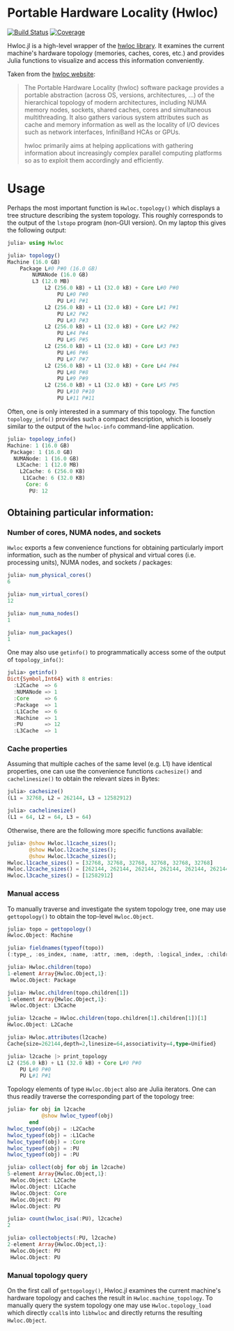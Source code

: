 # Portable Hardware Locality (Hwloc)

[![Build Status](https://github.com/JuliaParallel/Hwloc.jl/workflows/CI/badge.svg)](https://github.com/JuliaParallel/Hwloc.jl/actions)
[![Coverage](https://codecov.io/gh/JuliaParallel/Hwloc.jl/branch/master/graph/badge.svg)](https://codecov.io/gh/JuliaParallel/Hwloc.jl)

Hwloc.jl is a high-level wrapper of the
[hwloc library](http://www.open-mpi.org/projects/hwloc/). It examines the current machine's
hardware topology (memories, caches, cores, etc.) and provides
Julia functions to visualize and access this information conveniently.

Taken from the [hwloc website](http://www.open-mpi.org/projects/hwloc/):
> The Portable Hardware Locality (hwloc) software package provides a portable abstraction (across OS, versions, architectures, ...) of the hierarchical topology of modern architectures, including NUMA memory nodes, sockets, shared caches, cores and simultaneous multithreading. It also gathers various system attributes such as cache and memory information as well as the locality of I/O devices such as network interfaces, InfiniBand HCAs or GPUs.
> 
> hwloc primarily aims at helping applications with gathering information about increasingly complex parallel computing platforms so as to exploit them accordingly and efficiently.

# Usage

Perhaps the most important function is `Hwloc.topology()` which
displays a tree structure describing the system topology. This
roughly corresponds to the output of the `lstopo` program (non-GUI version).
On my laptop this gives the following output:

```julia
julia> using Hwloc

julia> topology()
Machine (16.0 GB)
    Package L#0 P#0 (16.0 GB)
        NUMANode (16.0 GB)
        L3 (12.0 MB)
            L2 (256.0 kB) + L1 (32.0 kB) + Core L#0 P#0 
                PU L#0 P#0 
                PU L#1 P#1 
            L2 (256.0 kB) + L1 (32.0 kB) + Core L#1 P#1 
                PU L#2 P#2 
                PU L#3 P#3 
            L2 (256.0 kB) + L1 (32.0 kB) + Core L#2 P#2 
                PU L#4 P#4 
                PU L#5 P#5 
            L2 (256.0 kB) + L1 (32.0 kB) + Core L#3 P#3 
                PU L#6 P#6 
                PU L#7 P#7 
            L2 (256.0 kB) + L1 (32.0 kB) + Core L#4 P#4 
                PU L#8 P#8 
                PU L#9 P#9 
            L2 (256.0 kB) + L1 (32.0 kB) + Core L#5 P#5 
                PU L#10 P#10 
                PU L#11 P#11
```

Often, one is only interested in a summary of this topology.
The function `topology_info()` provides such a compact description, which is loosely similar to the output of the `hwloc-info` command-line application.

```julia
julia> topology_info()
Machine: 1 (16.0 GB)
 Package: 1 (16.0 GB)
  NUMANode: 1 (16.0 GB)
   L3Cache: 1 (12.0 MB)
    L2Cache: 6 (256.0 KB)
     L1Cache: 6 (32.0 KB)
      Core: 6
       PU: 12
```

## Obtaining particular information:

### Number of cores, NUMA nodes, and sockets

`Hwloc` exports a few convenience functions for obtaining particularly import information,
such as the number of physical and virtual cores (i.e. processing units), NUMA nodes, and sockets / packages:

```julia
julia> num_physical_cores()
6

julia> num_virtual_cores()
12

julia> num_numa_nodes()
1

julia> num_packages()
1
```

One may also use `getinfo()` to programmatically access some of the output of `topology_info()`:

```julia
julia> getinfo()
Dict{Symbol,Int64} with 8 entries:
  :L2Cache  => 6
  :NUMANode => 1
  :Core     => 6
  :Package  => 1
  :L1Cache  => 6
  :Machine  => 1
  :PU       => 12
  :L3Cache  => 1
```


### Cache properties

Assuming that multiple caches of the same level (e.g. L1) have identical properties, one can use the convenience functions `cachesize()` and `cachelinesize()` to obtain the relevant sizes in Bytes:

```julia
julia> cachesize()
(L1 = 32768, L2 = 262144, L3 = 12582912)

julia> cachelinesize()
(L1 = 64, L2 = 64, L3 = 64)
```

Otherwise, there are the following more specific functions available:
```julia
julia> @show Hwloc.l1cache_sizes();
       @show Hwloc.l2cache_sizes();
       @show Hwloc.l3cache_sizes();
Hwloc.l1cache_sizes() = [32768, 32768, 32768, 32768, 32768, 32768]
Hwloc.l2cache_sizes() = [262144, 262144, 262144, 262144, 262144, 262144]
Hwloc.l3cache_sizes() = [12582912]
````

### Manual access

To manually traverse and investigate the system topology tree, one may use `gettopology()` to
obtain the top-level `Hwloc.Object`.

```julia
julia> topo = gettopology()
Hwloc.Object: Machine

julia> fieldnames(typeof(topo))
(:type_, :os_index, :name, :attr, :mem, :depth, :logical_index, :children, :memory_children)

julia> Hwloc.children(topo)
1-element Array{Hwloc.Object,1}:
 Hwloc.Object: Package

julia> Hwloc.children(topo.children[1])
1-element Array{Hwloc.Object,1}:
 Hwloc.Object: L3Cache

julia> l2cache = Hwloc.children(topo.children[1].children[1])[1]
Hwloc.Object: L2Cache

julia> Hwloc.attributes(l2cache)
Cache{size=262144,depth=2,linesize=64,associativity=4,type=Unified}

julia> l2cache |> print_topology
L2 (256.0 kB) + L1 (32.0 kB) + Core L#0 P#0 
    PU L#0 P#0 
    PU L#1 P#1
```

Topology elements of type `Hwloc.Object` also are Julia iterators. One can thus readily traverse the corresponding part of the topology tree:

```julia
julia> for obj in l2cache
           @show hwloc_typeof(obj)
       end
hwloc_typeof(obj) = :L2Cache
hwloc_typeof(obj) = :L1Cache
hwloc_typeof(obj) = :Core
hwloc_typeof(obj) = :PU
hwloc_typeof(obj) = :PU

julia> collect(obj for obj in l2cache)
5-element Array{Hwloc.Object,1}:
 Hwloc.Object: L2Cache
 Hwloc.Object: L1Cache
 Hwloc.Object: Core
 Hwloc.Object: PU
 Hwloc.Object: PU

julia> count(hwloc_isa(:PU), l2cache)
2

julia> collectobjects(:PU, l2cache)
2-element Array{Hwloc.Object,1}:
 Hwloc.Object: PU
 Hwloc.Object: PU
```

### Manual topology query

On the first call of `gettopology()`, Hwloc.jl examines the current machine's
hardware topology and caches the result in `Hwloc.machine_topology`.
To manually query the system topology one may use `Hwloc.topology_load`
which directly `ccall`s into `libhwloc` and directly returns the
resulting `Hwloc.Object`.
